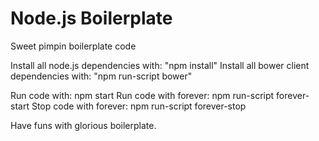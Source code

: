 Node.js Boilerplate
===========

Sweet pimpin boilerplate code

Install all node.js dependencies with: "npm install"
Install all bower client dependencies with: "npm run-script bower"

Run code with: npm start
Run code with forever: npm run-script forever-start
Stop code with forever: npm run-script forever-stop

Have funs with glorious boilerplate.
